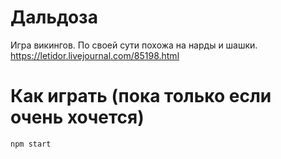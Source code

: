 # Дальдоза
Игра викингов. По своей сути похожа на нарды и шашки.
https://letidor.livejournal.com/85198.html

# Как играть (пока только если очень хочется)
    npm start
